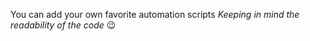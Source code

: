 You can add your own favorite automation scripts
<i> Keeping in mind the readability of the code </i> 😉 
